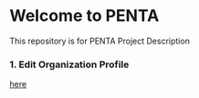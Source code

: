 # Welcome to PENTA

This repository is for PENTA Project Description

### 1. Edit Organization Profile

[here](https://github.com/wall-of-death/.github/blob/main/profile/README.md)
